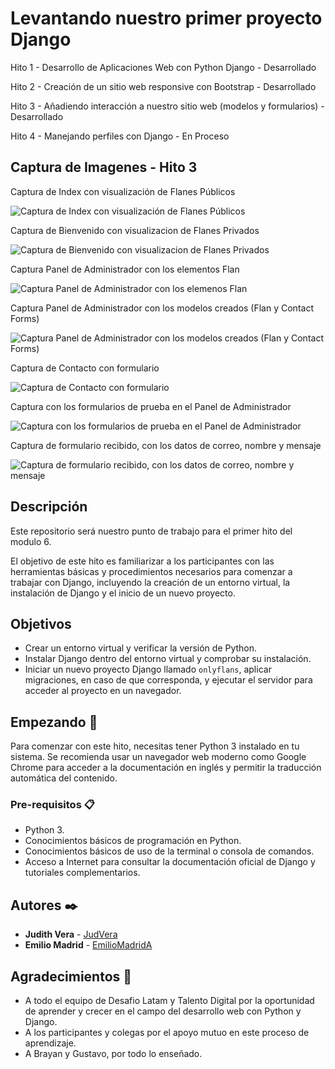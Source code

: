 # Levantando nuestro primer proyecto Django

Hito 1 - Desarrollo de Aplicaciones Web con Python Django - Desarrollado

Hito 2 - Creación de un sitio web responsive con Bootstrap - Desarrollado

Hito 3 - Añadiendo interacción a nuestro sitio web (modelos y formularios) - Desarrollado

Hito 4 - Manejando perfiles con Django - En Proceso

## Captura de Imagenes - Hito 3

Captura de Index con visualización de Flanes Públicos

![Captura de Index con visualización de Flanes Públicos](projecto_onlyflans/web/static/img/captura1.jpg)

Captura de Bienvenido con visualizacion de Flanes Privados

![Captura de Bienvenido con visualizacion de Flanes Privados](projecto_onlyflans/web/static/img/captura2.jpg)

Captura Panel de Administrador con los elementos Flan

![Captura Panel de Administrador con los elemenos Flan](projecto_onlyflans/web/static/img/captura5.jpg)

Captura Panel de Administrador con los modelos creados (Flan y Contact Forms)

![Captura Panel de Administrador con los modelos creados (Flan y Contact Forms)](projecto_onlyflans/web/static/img/captura4.jpg)

Captura de Contacto con formulario

![Captura de Contacto con formulario](projecto_onlyflans/web/static/img/captura3.jpg)

Captura con los formularios de prueba en el Panel de Administrador

![Captura con los formularios de prueba en el Panel de Administrador](projecto_onlyflans/web/static/img/captura6.jpg)

Captura de formulario recibido, con los datos de correo, nombre y mensaje

![Captura de formulario recibido, con los datos de correo, nombre y mensaje](projecto_onlyflans/web/static/img/captura7.jpg)

## Descripción

Este repositorio será nuestro punto de trabajo para el primer hito del modulo 6.

El objetivo de este hito es familiarizar a los participantes con las herramientas básicas y procedimientos necesarios para comenzar a trabajar con Django, incluyendo la creación de un entorno virtual, la instalación de Django y el inicio de un nuevo proyecto.

## Objetivos

- Crear un entorno virtual y verificar la versión de Python.
- Instalar Django dentro del entorno virtual y comprobar su instalación.
- Iniciar un nuevo proyecto Django llamado `onlyflans`, aplicar migraciones, en caso de que corresponda, y ejecutar el servidor para acceder al proyecto en un navegador.

## Empezando 🚀

Para comenzar con este hito, necesitas tener Python 3 instalado en tu sistema. Se recomienda usar un navegador web moderno como Google Chrome para acceder a la documentación en inglés y permitir la traducción automática del contenido.

### Pre-requisitos 📋

- Python 3.
- Conocimientos básicos de programación en Python.
- Conocimientos básicos de uso de la terminal o consola de comandos.
- Acceso a Internet para consultar la documentación oficial de Django y tutoriales complementarios.

## Autores ✒️

- **Judith Vera** - [JudVera](https://github.com/JudVera)
- **Emilio Madrid** - [EmilioMadridA](https://github.com/EmilioMadridA)

## Agradecimientos 🎁

- A todo el equipo de Desafio Latam y Talento Digital por la oportunidad de aprender y crecer en el campo del desarrollo web con Python y Django.
- A los participantes y colegas por el apoyo mutuo en este proceso de aprendizaje.
- A Brayan y Gustavo, por todo lo enseñado.